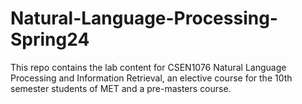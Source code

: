 # Natural-Language-Processing-Spring24
This repo contains the lab content for CSEN1076 Natural Language Processing and Information Retrieval, an elective course for the 10th semester students of MET and a pre-masters course.
